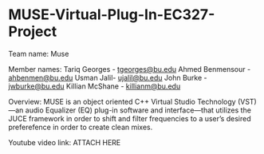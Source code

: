 # MUSE-Virtual-Plug-In-EC327-Project

Team name: Muse

Member names: 
Tariq Georges - tgeorges@bu.edu
Ahmed Benmensour - ahbenmen@bu.edu
Usman Jalil- ujalil@bu.edu
John Burke - jwburke@bu.edu
Killian McShane - killianm@bu.edu

Overview: MUSE is an object oriented C++ Virtual Studio Technology (VST)—an audio Equalizer (EQ) plug-in software and interface—that utilizes the JUCE framework in order to shift and filter frequencies to a user’s desired preferefence in order to create clean mixes. 

Youtube video link: ATTACH HERE
